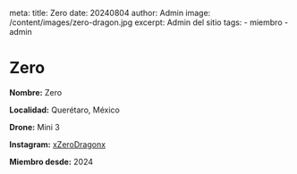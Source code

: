 meta:
  title: Zero
  date: 20240804
  author: Admin
  image: /content/images/zero-dragon.jpg
  excerpt: Admin del sitio 
  tags:
    - miembro
    - admin

# Zero

**Nombre:** Zero

**Localidad:** Querétaro, México

**Drone:** Mini 3

**Instagram:** [xZeroDragonx](https://instagram.com/xzerodragonx)

**Miembro desde:** 2024
